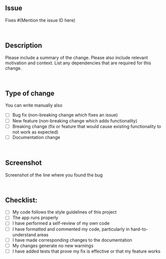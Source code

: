 ## Issue
Fixes #(Mention the issue ID here)

<br>

## Description

Please include a summary of the change. Please also include relevant motivation and context. List any dependencies that are required for this change.

<br>

## Type of change
You can write manually also

- [ ] Bug fix (non-breaking change which fixes an issue)
- [ ] New feature (non-breaking change which adds functionality)
- [ ] Breaking change (fix or feature that would cause existing functionality to not work as expected)
- [ ] Documentation change

<br>

## Screenshot
Screenshot of the line where you found the bug

<br>

## Checklist:

- [ ] My code follows the style guidelines of this project
- [ ] The app runs properly
- [ ] I have performed a self-review of my own code
- [ ] I have formatted and commented my code, particularly in hard-to-understand areas
- [ ] I have made corresponding changes to the documentation
- [ ] My changes generate no new warnings
- [ ] I have added tests that prove my fix is effective or that my feature works
